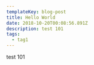 ```yaml
---
templateKey: blog-post
title: Hello World
date: 2018-10-20T00:08:56.891Z
description: test 101
tags:
  - tag1
---
```

test 101
